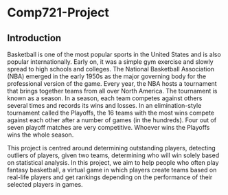 # Comp721-Project

## Introduction
Basketball is one of the most popular sports in the United States and is also popular internationally. Early on, it was a simple gym exercise and slowly spread to high schools and colleges. The National Basketball Association (NBA) emerged in the early 1950s as the major governing body for the professional version of the game. Every year, the NBA hosts a tournament that brings together teams from all over North America. The tournament is known as a season. In a season, each team competes against others several times and records its wins and losses. In an elimination-style tournament called the Playoffs, the 16 teams with the most wins compete against each other after a number of games (in the hundreds). Four out of seven playoff matches are very competitive. Whoever wins the Playoffs wins the whole season.

This project is centred around determining outstanding players, detecting outliers of players, given two teams, determining who will win solely based on statistical analysis. In this project, we aim to help people who often play fantasy basketball, a virtual game in which players create teams based on real-life players and get rankings depending on the performance of their selected players in games.
